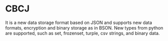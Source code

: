 # CBCJ
It is a new data storage format based on JSON and supports new data formats, encryption and binary storage as in BSON. New types from python are supported, such as set, frozenset, turple, csv strings, and binary data.
